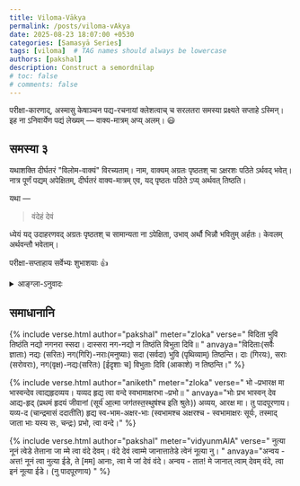 ```yaml
---
title: Viloma-Vākya
permalink: /posts/viloma-vAkya
date: 2025-08-23 18:07:00 +0530
categories: [Samasyā Series]
tags: [viloma]  # TAG names should always be lowercase
authors: [pakshal]
description: Construct a semordnilap
# toc: false
# comments: false
---
```


परीक्षा-कारणाद्, अस्मासु केषाञ्चन पद्य-रचनायां क्लेशत्वाच् च सरलतरा समस्या प्रक्ष्यते सप्ताहे ऽस्मिन्।   इह ना ऽनिवार्येण पद्यं लेख्यम् — वाक्य-मात्रम् अप्य् अलम्। 😃

## समस्या ३

यथाशक्ति दीर्घतरं "विलोम-वाक्यं" विरच्यताम्। नाम, वाक्यम् अग्रतः पृष्ठतश् चा ऽक्षरशः पठिते ऽर्थवद् भवेत्। नात्र पूर्णं पद्यम् अपेक्षितम्, दीर्घतरं वाक्य-मात्रम् एव, यद् पृष्ठतः पठिते ऽप्य् अर्थवत् तिष्ठति।

यथा —
> वंदेहं देवं

ध्येयं यद् उदाहरणवद् अग्रतः पृष्ठतश् च सामान्यता ना ऽपेक्षिता, उभाव् अर्थौ भिन्नौ भवितुम् अर्हतः। केवलम् अर्थवन्तौ भवेताम्।

परीक्षा-सप्ताहाय सर्वेभ्यः शुभाशयाः 👍

<details>
  <summary>आङ्ग्ला-ऽनुवादः</summary>
<div markdown="1">

Owing to quiz week and the fact that many of us are not comfortable with composing verses, we have a simpler challenge this week.
This time you don't have to compose an entire verse, just a single sentence or a phrase will do. 😃

<h3 data-toc-skip>  Challenge 3 </h3>

Construct a semordnilap as long as you can in sanskrit. That is, the sentence should make atleast some meaning when you read it forward  or backward letterwise.
Note there is no restriction to write an entire verse this time, just construct as long sentence as you can which remains meaningful even when read backwards.

For example, 
वंदे ऽहं देवं

Note that it need not be a palindrome as in this example, but can have different forward and backward meanings. Only they need to be meaningful.

All the best to all for quiz week 👍


</div>
</details>

## समाधानानि

<!-- Verse format -->

{% include verse.html
   author="pakshal"
   meter="zloka"
   verse="
    विदिता भुवि तिष्ठंति नद्यो नगनरा स्सदा।
    दास्सरा नग-नद्यो न तिष्ठंति विभुता दिवि॥
   "
   anvaya="विदिताः(सर्वैः ज्ञाताः) नद्यः (सरितः) नग(गिरि)-नराः(मनुष्याः) सदा (सर्वदा) भुवि (पृथिव्याम्) तिष्ठन्ति।
   दाः (गिरयः), सराः (सरोवराः), नग(वृक्ष)-नद्यः(सरितः) [ईदृशाः च] विभुताः दिवि (आकाशे) न तिष्ठन्ति।"
%}

{% include verse.html
   author="aniketh"
   meter="zloka"
   verse="
    भो ᳶप्रभारक्ष मा भास्वन्देव त्वाद्यहृदव्यय।
    यव्यद हृद्य त्वा वन्दे स्वभामाक्षरभा ᳶप्रभो॥
   "
   anvaya="भोः प्रभ भास्वन् देव आद्य-हृद् (प्रथमं हृदयं जीवानां (सूर्य॑ आ॒त्मा जग॑तस्त॒स्थुष॑श्च इति श्रुतेः)) अव्यय, आरक्ष मा। तु पादपूरणाय।
   यव्य-द (चान्द्रमासं ददातीति) हृद्य स्व-भाम-अक्षर-भाः (स्वभामश्च अक्षरश्च - स्वभामाक्षरः सूर्यः, तस्माद् जाता भाः यस्य सः, चन्द्रः) प्रभो, त्वा वन्दे।"
%}

{% include verse.html
   author="pakshal"
   meter="vidyunmAlA"
   verse="
    नुत्या नूनं त्वेडे तेत्ताना जा म्मे त्वा वंदे देवम्।
    वंदे देवं त्वाम्मे जानात्तातेडे त्वेनं नूत्या नु।
   "
   anvaya="अन्वय - अत्त! नूनं त्वा नुत्या ईडे, ते [मम] आनाः, त्वा मे जां देवं वंदे।
   अन्वय - तात! मे जानात् त्वाम् देवम् वंदे, त्वा इनं नूत्या ईडे। (नु पादपूरणाय)
   "
%}
